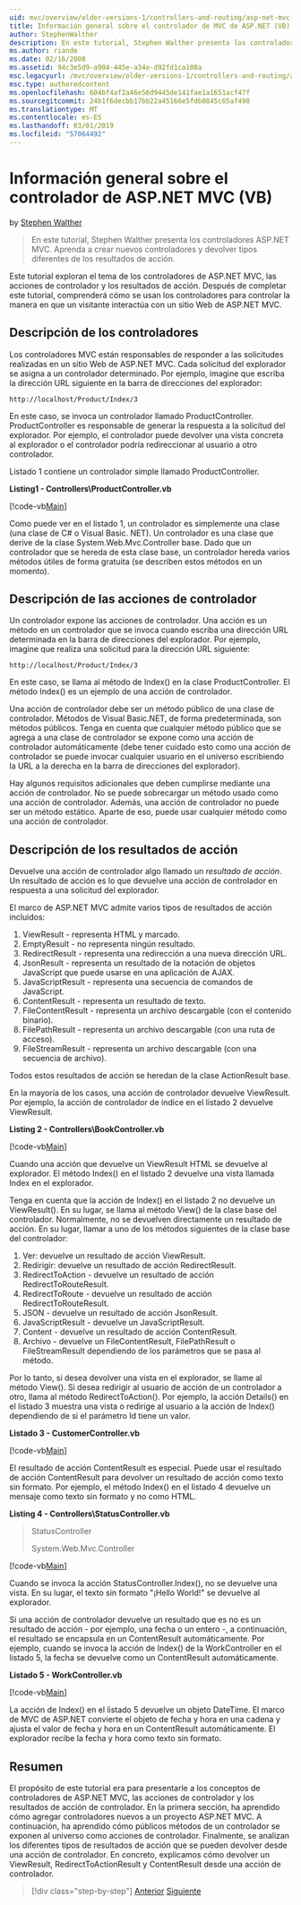 ```yaml
---
uid: mvc/overview/older-versions-1/controllers-and-routing/asp-net-mvc-controller-overview-vb
title: Información general sobre el controlador de MVC de ASP.NET (VB) | Microsoft Docs
author: StephenWalther
description: En este tutorial, Stephen Walther presenta los controladores ASP.NET MVC. Aprenda a crear nuevos controladores y devolver tipos diferentes de res de acción...
ms.author: riande
ms.date: 02/16/2008
ms.assetid: 94c3e5d9-a904-445e-a34e-d92fd1ca108a
msc.legacyurl: /mvc/overview/older-versions-1/controllers-and-routing/asp-net-mvc-controller-overview-vb
msc.type: authoredcontent
ms.openlocfilehash: 604bf4af2a46e56d9445de141fae1a1651acf47f
ms.sourcegitcommit: 24b1f6decbb17bb22a45166e5fdb0845c65af498
ms.translationtype: MT
ms.contentlocale: es-ES
ms.lasthandoff: 03/01/2019
ms.locfileid: "57064492"
---
```

<a name="aspnet-mvc-controller-overview-vb"></a>Información general sobre el controlador de ASP.NET MVC (VB)
====================
by [Stephen Walther](https://github.com/StephenWalther)

> En este tutorial, Stephen Walther presenta los controladores ASP.NET MVC. Aprenda a crear nuevos controladores y devolver tipos diferentes de los resultados de acción.


Este tutorial exploran el tema de los controladores de ASP.NET MVC, las acciones de controlador y los resultados de acción. Después de completar este tutorial, comprenderá cómo se usan los controladores para controlar la manera en que un visitante interactúa con un sitio Web de ASP.NET MVC.

## <a name="understanding-controllers"></a>Descripción de los controladores

Los controladores MVC están responsables de responder a las solicitudes realizadas en un sitio Web de ASP.NET MVC. Cada solicitud del explorador se asigna a un controlador determinado. Por ejemplo, imagine que escriba la dirección URL siguiente en la barra de direcciones del explorador:

`http://localhost/Product/Index/3`

En este caso, se invoca un controlador llamado ProductController. ProductController es responsable de generar la respuesta a la solicitud del explorador. Por ejemplo, el controlador puede devolver una vista concreta al explorador o el controlador podría redireccionar al usuario a otro controlador.

Listado 1 contiene un controlador simple llamado ProductController.

**Listing1 - Controllers\ProductController.vb**

[!code-vb[Main](asp-net-mvc-controller-overview-vb/samples/sample1.vb)]

Como puede ver en el listado 1, un controlador es simplemente una clase (una clase de C# o Visual Basic. NET). Un controlador es una clase que derive de la clase System.Web.Mvc.Controller base. Dado que un controlador que se hereda de esta clase base, un controlador hereda varios métodos útiles de forma gratuita (se describen estos métodos en un momento).

## <a name="understanding-controller-actions"></a>Descripción de las acciones de controlador

Un controlador expone las acciones de controlador. Una acción es un método en un controlador que se invoca cuando escriba una dirección URL determinada en la barra de direcciones del explorador. Por ejemplo, imagine que realiza una solicitud para la dirección URL siguiente:

`http://localhost/Product/Index/3`

En este caso, se llama al método de Index() en la clase ProductController. El método Index() es un ejemplo de una acción de controlador.

Una acción de controlador debe ser un método público de una clase de controlador. Métodos de Visual Basic.NET, de forma predeterminada, son métodos públicos. Tenga en cuenta que cualquier método público que se agrega a una clase de controlador se expone como una acción de controlador automáticamente (debe tener cuidado esto como una acción de controlador se puede invocar cualquier usuario en el universo escribiendo la URL a la derecha en la barra de direcciones del explorador).

Hay algunos requisitos adicionales que deben cumplirse mediante una acción de controlador. No se puede sobrecargar un método usado como una acción de controlador. Además, una acción de controlador no puede ser un método estático. Aparte de eso, puede usar cualquier método como una acción de controlador.

## <a name="understanding-action-results"></a>Descripción de los resultados de acción

Devuelve una acción de controlador algo llamado un *resultado de acción*. Un resultado de acción es lo que devuelve una acción de controlador en respuesta a una solicitud del explorador.

El marco de ASP.NET MVC admite varios tipos de resultados de acción incluidos:

1. ViewResult - representa HTML y marcado.
2. EmptyResult - no representa ningún resultado.
3. RedirectResult - representa una redirección a una nueva dirección URL.
4. JsonResult - representa un resultado de la notación de objetos JavaScript que puede usarse en una aplicación de AJAX.
5. JavaScriptResult - representa una secuencia de comandos de JavaScript.
6. ContentResult - representa un resultado de texto.
7. FileContentResult - representa un archivo descargable (con el contenido binario).
8. FilePathResult - representa un archivo descargable (con una ruta de acceso).
9. FileStreamResult - representa un archivo descargable (con una secuencia de archivo).

Todos estos resultados de acción se heredan de la clase ActionResult base.

En la mayoría de los casos, una acción de controlador devuelve ViewResult. Por ejemplo, la acción de controlador de índice en el listado 2 devuelve ViewResult.

**Listing 2 - Controllers\BookController.vb**

[!code-vb[Main](asp-net-mvc-controller-overview-vb/samples/sample2.vb)]

Cuando una acción que devuelve un ViewResult HTML se devuelve al explorador. El método Index() en el listado 2 devuelve una vista llamada Index en el explorador.

Tenga en cuenta que la acción de Index() en el listado 2 no devuelve un ViewResult(). En su lugar, se llama al método View() de la clase base del controlador. Normalmente, no se devuelven directamente un resultado de acción. En su lugar, llamar a uno de los métodos siguientes de la clase base del controlador:

1. Ver: devuelve un resultado de acción ViewResult.
2. Redirigir: devuelve un resultado de acción RedirectResult.
3. RedirectToAction - devuelve un resultado de acción RedirectToRouteResult.
4. RedirectToRoute - devuelve un resultado de acción RedirectToRouteResult.
5. JSON - devuelve un resultado de acción JsonResult.
6. JavaScriptResult - devuelve un JavaScriptResult.
7. Content - devuelve un resultado de acción ContentResult.
8. Archivo - devuelve un FileContentResult, FilePathResult o FileStreamResult dependiendo de los parámetros que se pasa al método.

Por lo tanto, si desea devolver una vista en el explorador, se llame al método View(). Si desea redirigir al usuario de acción de un controlador a otro, llama al método RedirectToAction(). Por ejemplo, la acción Details() en el listado 3 muestra una vista o redirige al usuario a la acción de Index() dependiendo de si el parámetro Id tiene un valor.

**Listado 3 - CustomerController.vb**

[!code-vb[Main](asp-net-mvc-controller-overview-vb/samples/sample3.vb)]

El resultado de acción ContentResult es especial. Puede usar el resultado de acción ContentResult para devolver un resultado de acción como texto sin formato. Por ejemplo, el método Index() en el listado 4 devuelve un mensaje como texto sin formato y no como HTML.

**Listing 4 - Controllers\StatusController.vb**

> StatusController
> 
> 
> System.Web.Mvc.Controller


[!code-vb[Main](asp-net-mvc-controller-overview-vb/samples/sample4.vb)]

Cuando se invoca la acción StatusController.Index(), no se devuelve una vista. En su lugar, el texto sin formato "¡Hello World!" se devuelve al explorador.

Si una acción de controlador devuelve un resultado que es no es un resultado de acción - por ejemplo, una fecha o un entero -, a continuación, el resultado se encapsula en un ContentResult automáticamente. Por ejemplo, cuando se invoca la acción de Index() de la WorkController en el listado 5, la fecha se devuelve como un ContentResult automáticamente.

**Listado 5 - WorkController.vb**

[!code-vb[Main](asp-net-mvc-controller-overview-vb/samples/sample5.vb)]

La acción de Index() en el listado 5 devuelve un objeto DateTime. El marco de MVC de ASP.NET convierte el objeto de fecha y hora en una cadena y ajusta el valor de fecha y hora en un ContentResult automáticamente. El explorador recibe la fecha y hora como texto sin formato.

## <a name="summary"></a>Resumen

El propósito de este tutorial era para presentarle a los conceptos de controladores de ASP.NET MVC, las acciones de controlador y los resultados de acción de controlador. En la primera sección, ha aprendido cómo agregar controladores nuevos a un proyecto ASP.NET MVC. A continuación, ha aprendido cómo públicos métodos de un controlador se exponen al universo como acciones de controlador. Finalmente, se analizan los diferentes tipos de resultados de acción que se pueden devolver desde una acción de controlador. En concreto, explicamos cómo devolver un ViewResult, RedirectToActionResult y ContentResult desde una acción de controlador.

> [!div class="step-by-step"]
> [Anterior](creating-a-custom-route-constraint-cs.md)
> [Siguiente](creating-custom-routes-vb.md)
